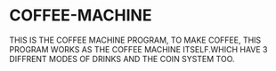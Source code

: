 # COFFEE-MACHINE
THIS IS THE COFFEE MACHINE PROGRAM, TO MAKE COFFEE, THIS PROGRAM WORKS AS THE COFFEE MACHINE ITSELF.WHICH HAVE 3 DIFFRENT MODES OF DRINKS AND THE COIN SYSTEM TOO.
